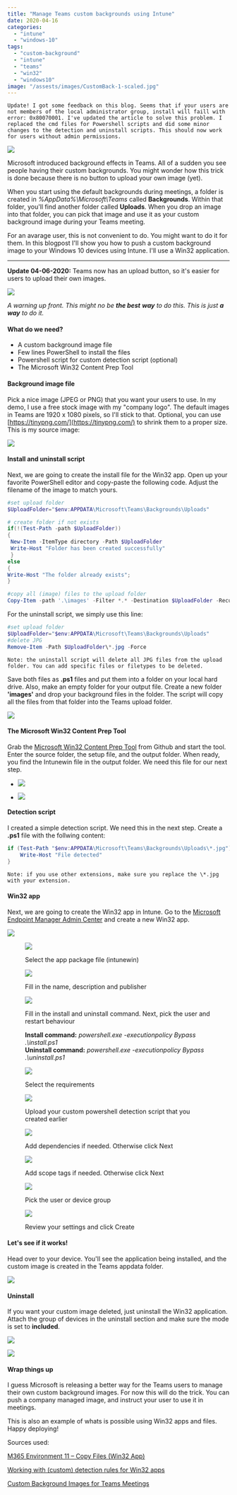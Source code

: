 ```yaml
---
title: "Manage Teams custom backgrounds using Intune"
date: 2020-04-16
categories: 
  - "intune"
  - "windows-10"
tags: 
  - "custom-background"
  - "intune"
  - "teams"
  - "win32"
  - "windows10"
image: "/assests/images/CustomBack-1-scaled.jpg"
---
```


```
Update! I got some feedback on this blog. Seems that if your users are not members of the local administrator group, install will faill with error: 0x80070001. I've updated the article to solve this problem. I replaced the cmd files for Powershell scripts and did some minor changes to the detection and uninstall scripts. This should now work for users without admin permissions.
```

![](/assets/images/Teams_9n00LycfcV.png)

Microsoft introduced background effects in Teams. All of a sudden you see people having their custom backgrounds. You might wonder how this trick is done because there is no button to upload your own image (yet).

When you start using the default backgrounds during meetings, a folder is created in _%AppData%\\Microsoft\\Teams_ called **Backgrounds**. Within that folder, you'll find another folder called **Uploads**. When you drop an image into that folder, you can pick that image and use it as your custom background image during your Teams meeting.

For an avarage user, this is not convenient to do. You might want to do it for them. In this blogpost I'll show you how to push a custom background image to your Windows 10 devices using Intune. I'll use a Win32 application.

* * *

**Update 04-06-2020:** Teams now has an upload button, so it's easier for users to upload their own images.

![](/assets/images/image-15.png)

_A warning up front. This might no be **the best** **way** to do this. This is just **a way** to do it._

#### What do we need?

- A custom background image file
- Few lines PowerShell to install the files
- Powershell script for custom detection script (optional)
- The Microsoft Win32 Content Prep Tool

#### Background image file

Pick a nice image (JPEG or PNG) that you want your users to use. In my demo, I use a free stock image with my "company logo". The default images in Teams are 1920 x 1080 pixels, so I'll stick to that. Optional, you can use [https://tinypng.com/](https://tinypng.com/) to shrink them to a proper size. This is my source image:

![](/assets/images/CustomBack-1-scaled.jpg)

#### Install and uninstall script

Next, we are going to create the install file for the Win32 app. Open up your favorite PowerShell editor and copy-paste the following code. Adjust the filename of the image to match yours.

```powershell
#set upload folder
$UploadFolder="$env:APPDATA\Microsoft\Teams\Backgrounds\Uploads"

# create folder if not exists
if(!(Test-Path -path $UploadFolder))  
{  
 New-Item -ItemType directory -Path $UploadFolder
 Write-Host "Folder has been created successfully"
 }
else 
{ 
Write-Host "The folder already exists"; 
}

#copy all (image) files to the upload folder
Copy-Item -path '.\images' -Filter *.* -Destination $UploadFolder -Recurse -Container:$false

```

For the uninstall script, we simply use this line:

```powershell
#set upload folder
$UploadFolder="$env:APPDATA\Microsoft\Teams\Backgrounds\Uploads"
#delete JPG
Remove-Item -Path $UploadFolder\*.jpg -Force

```

```
Note: the uninstall script will delete all JPG files from the upload folder. You can add specific files or filetypes to be deleted. 
```

Save both files as **.ps1** files and put them into a folder on your local hard drive. Also, make an empty folder for your output file. Create a new folder **'images'** and drop your background files in the folder. The script will copy all the files from that folder into the Teams upload folder.

![](/assets/images/explorer_L0PWDZf4oq.png)

#### The Microsoft Win32 Content Prep Tool

Grab the [Microsoft Win32 Content Prep Tool](https://github.com/Microsoft/Microsoft-Win32-Content-Prep-Tool) from Github and start the tool. Enter the source folder, the setup file, and the output folder. When ready, you find the Intunewin file in the output folder. We need this file for our next step.

- ![](/assets/images/IntuneWinAppUtil_59kGlMTKJw.png)
    
- ![](/assets/images/msedge_pYKG9PcfW2.png)
    

#### Detection script

I created a simple detection script. We need this in the next step. Create a **.ps1** file with the follwing content:

```powershell
if (Test-Path "$env:APPDATA\Microsoft\Teams\Backgrounds\Uploads\*.jpg") {
    Write-Host "File detected"
}
```

```
Note: if you use other extensions, make sure you replace the \*.jpg with your extension.
```

#### Win32 app

Next, we are going to create the Win32 app in Intune. Go to the [Microsoft Endpoint Manager Admin Center](https://devicemanagement.microsoft.com/) and create a new Win32 app.

![](/assets/images/image-27.png)

<figure>

![](/assets/images/msedge_vpku8Vf1Hg.png)

<figcaption>

Select the app package file (intunewin)

</figcaption>

</figure>

<figure>

![](/assets/images/msedge_4A3wx8TDZC.png)

<figcaption>

Fill in the name, description and publisher

</figcaption>

</figure>

<figure>

![](/assets/images/msedge_a6hxNcu8s3.png)

<figcaption>

Fill in the install and uninstall command. Next, pick the user and restart behaviour  
  
**Install command:** _powershell.exe -executionpolicy Bypass .\\install.ps1_  
**Uninstall command:** _powershell.exe -executionpolicy Bypass .\\uninstall.ps1_

</figcaption>

</figure>

<figure>

![](/assets/images/msedge_daOcLKky3V.png)

<figcaption>

Select the requirements

</figcaption>

</figure>

<figure>

![](/assets/images/msedge_qrmXkSE8Se.png)

<figcaption>

Upload your custom powershell detection script that you created earlier

</figcaption>

</figure>

<figure>

![](/assets/images/msedge_kCNqOZMnTJ.png)

<figcaption>

Add dependencies if needed. Otherwise click Next

</figcaption>

</figure>

<figure>

![](/assets/images/msedge_KQPD1BmFgc.png)

<figcaption>

Add scope tags if needed. Otherwise click Next

</figcaption>

</figure>

<figure>

![](/assets/images/msedge_mJkN4JH8E4.png)

<figcaption>

Pick the user or device group

</figcaption>

</figure>

<figure>

![](/assets/images/msedge_T08y7jSTP4.png)

<figcaption>

Review your settings and click Create

</figcaption>

</figure>

#### Let's see if it works!

Head over to your device. You'll see the application being installed, and the custom image is created in the Teams appdata folder.

![](/assets/images/vmconnect_TAC91UxRSY.png)

#### Uninstall

If you want your custom image deleted, just uninstall the Win32 application. Attach the group of devices in the uninstall section and make sure the mode is set to **included**.

![](/assets/images/msedge_KLIylvvXn9.png)

![](/assets/images/image-29.png)

#### Wrap things up

I guess Microsoft is releasing a better way for the Teams users to manage their own custom background images. For now this will do the trick. You can push a company managed image, and instruct your user to use it in meetings.

This is also an example of whats is possible using Win32 apps and files. Happy deploying!

Sources used:

[M365 Environment 11 – Copy Files (Win32 App)](https://www.devicencloud.com/m365-environment-10-copy-files-win32-app/)

[Working with (custom) detection rules for Win32 apps](https://www.petervanderwoude.nl/post/working-with-custom-detection-rules-for-win32-apps/)

[Custom Background Images for Teams Meetings](https://office365itpros.com/2020/04/06/teams-meeting-background-image/)

